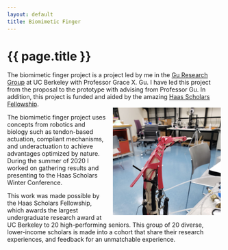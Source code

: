 ```yaml
---
layout: default
title: Biomimetic Finger
---
```


# {{ page.title }}

<div class="message">
The biomimetic finger project is a project led by me in the <a href="gu.berkeley.edu">Gu Research Group</a> at UC Berkeley with Professor Grace X. Gu. I have led this project from the proposal to the prototype with advising from Professor Gu. In addition, this project is funded and aided by the amazing <a href="hsp.berkeley.edu">Haas Scholars Fellowship</a>.  
</div>


<img src="/images/biomFing.png" style="width:50%; float:right; margin-right:0.3rem; padding-left:0.8rem; border-radius:0">

The biomimetic finger project uses concepts from robotics and biology such as tendon-based actuation, compliant mechanisms, and underactuation to achieve advantages optimized by nature. During the summer of 2020 I worked on gathering results and presenting to the Haas Scholars Winter Conference. 

This work was made possible by the Haas Scholars Fellowship, which awards the largest undergraduate research award at UC Berkeley to 20 high-performing seniors. This group of 20 diverse, lower-income scholars is made into a cohort that share their research experiences, and feedback for an unmatchable experience. 
